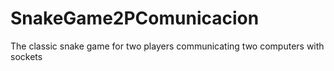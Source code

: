 # SnakeGame2PComunicacion
The classic snake game for two players communicating two computers with sockets
